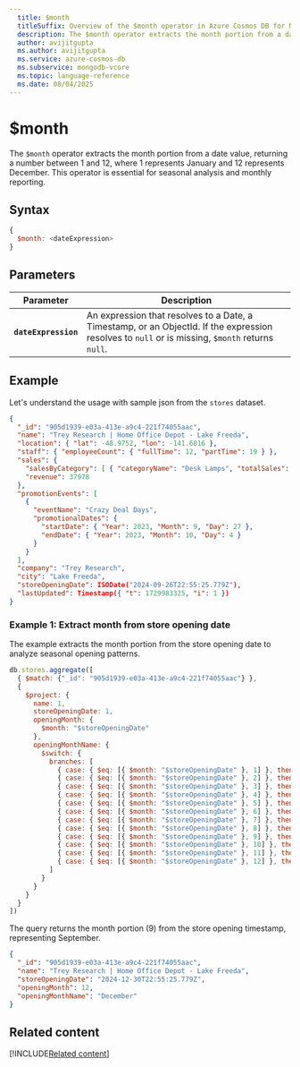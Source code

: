 ```yaml
---
  title: $month
  titleSuffix: Overview of the $month operator in Azure Cosmos DB for MongoDB (vCore)
  description: The $month operator extracts the month portion from a date value.
  author: avijitgupta
  ms.author: avijitgupta
  ms.service: azure-cosmos-db
  ms.subservice: mongodb-vcore
  ms.topic: language-reference
  ms.date: 08/04/2025
---
```


# $month

The `$month` operator extracts the month portion from a date value, returning a number between 1 and 12, where 1 represents January and 12 represents December. This operator is essential for seasonal analysis and monthly reporting.

## Syntax

```javascript
{
  $month: <dateExpression>
}
```

## Parameters

| Parameter | Description |
| --- | --- |
| **`dateExpression`** | An expression that resolves to a Date, a Timestamp, or an ObjectId. If the expression resolves to `null` or is missing, `$month` returns `null`. |

## Example

Let's understand the usage with sample json from the `stores` dataset.

```json
{
  "_id": "905d1939-e03a-413e-a9c4-221f74055aac",
  "name": "Trey Research | Home Office Depot - Lake Freeda",
  "location": { "lat": -48.9752, "lon": -141.6816 },
  "staff": { "employeeCount": { "fullTime": 12, "partTime": 19 } },
  "sales": {
    "salesByCategory": [ { "categoryName": "Desk Lamps", "totalSales": 37978 } ],
    "revenue": 37978
  },
  "promotionEvents": [
    {
      "eventName": "Crazy Deal Days",
      "promotionalDates": {
        "startDate": { "Year": 2023, "Month": 9, "Day": 27 },
        "endDate": { "Year": 2023, "Month": 10, "Day": 4 }
      }
    }
  ],
  "company": "Trey Research",
  "city": "Lake Freeda",
  "storeOpeningDate": ISODate("2024-09-26T22:55:25.779Z"),
  "lastUpdated": Timestamp({ "t": 1729983325, "i": 1 })
}
```

### Example 1: Extract month from store opening date

The example extracts the month portion from the store opening date to analyze seasonal opening patterns.

```javascript
db.stores.aggregate([
  { $match: {"_id": "905d1939-e03a-413e-a9c4-221f74055aac"} },
  {
    $project: {
      name: 1,
      storeOpeningDate: 1,
      openingMonth: {
        $month: "$storeOpeningDate"
      },
      openingMonthName: {
        $switch: {
          branches: [
            { case: { $eq: [{ $month: "$storeOpeningDate" }, 1] }, then: "January" },
            { case: { $eq: [{ $month: "$storeOpeningDate" }, 2] }, then: "February" },
            { case: { $eq: [{ $month: "$storeOpeningDate" }, 3] }, then: "March" },
            { case: { $eq: [{ $month: "$storeOpeningDate" }, 4] }, then: "April" },
            { case: { $eq: [{ $month: "$storeOpeningDate" }, 5] }, then: "May" },
            { case: { $eq: [{ $month: "$storeOpeningDate" }, 6] }, then: "June" },
            { case: { $eq: [{ $month: "$storeOpeningDate" }, 7] }, then: "July" },
            { case: { $eq: [{ $month: "$storeOpeningDate" }, 8] }, then: "August" },
            { case: { $eq: [{ $month: "$storeOpeningDate" }, 9] }, then: "September" },
            { case: { $eq: [{ $month: "$storeOpeningDate" }, 10] }, then: "October" },
            { case: { $eq: [{ $month: "$storeOpeningDate" }, 11] }, then: "November" },
            { case: { $eq: [{ $month: "$storeOpeningDate" }, 12] }, then: "December" }
          ]
        }
      }
    }
  }
])
```

The query returns the month portion (9) from the store opening timestamp, representing September.

```json
{
  "_id": "905d1939-e03a-413e-a9c4-221f74055aac",
  "name": "Trey Research | Home Office Depot - Lake Freeda",
  "storeOpeningDate": "2024-12-30T22:55:25.779Z",
  "openingMonth": 12,
  "openingMonthName": "December"
}
```

## Related content

[!INCLUDE[Related content](../includes/related-content.md)]

